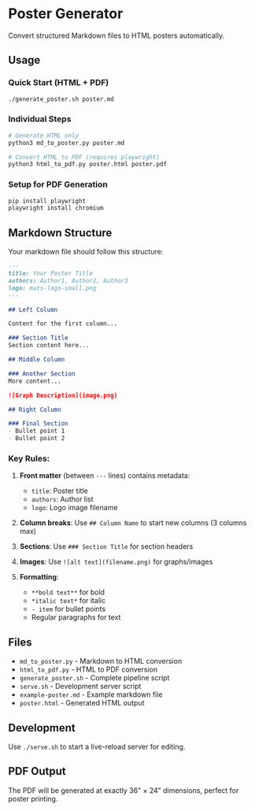 # Poster Generator

Convert structured Markdown files to HTML posters automatically.

## Usage

### Quick Start (HTML + PDF)
```bash
./generate_poster.sh poster.md
```

### Individual Steps
```bash
# Generate HTML only
python3 md_to_poster.py poster.md

# Convert HTML to PDF (requires playwright)
python3 html_to_pdf.py poster.html poster.pdf
```

### Setup for PDF Generation
```bash
pip install playwright
playwright install chromium
```

## Markdown Structure

Your markdown file should follow this structure:

```markdown
---
title: Your Poster Title
authors: Author1, Author2, Author3
logo: mats-logo-small.png
---

## Left Column

Content for the first column...

### Section Title
Section content here...

## Middle Column

### Another Section
More content...

![Graph Description](image.png)

## Right Column

### Final Section
- Bullet point 1
- Bullet point 2
```

### Key Rules:

1. **Front matter** (between `---` lines) contains metadata:
   - `title`: Poster title
   - `authors`: Author list
   - `logo`: Logo image filename

2. **Column breaks**: Use `## Column Name` to start new columns (3 columns max)

3. **Sections**: Use `### Section Title` for section headers

4. **Images**: Use `![alt text](filename.png)` for graphs/images

5. **Formatting**:
   - `**bold text**` for bold
   - `*italic text*` for italic
   - `- item` for bullet points
   - Regular paragraphs for text

## Files

- `md_to_poster.py` - Markdown to HTML conversion
- `html_to_pdf.py` - HTML to PDF conversion  
- `generate_poster.sh` - Complete pipeline script
- `serve.sh` - Development server script
- `example-poster.md` - Example markdown file
- `poster.html` - Generated HTML output

## Development

Use `./serve.sh` to start a live-reload server for editing.

## PDF Output

The PDF will be generated at exactly 36" × 24" dimensions, perfect for poster printing.